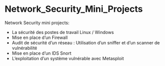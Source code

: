 # Network_Security_Mini_Projects
Network Security mini projects:
- La sécurité des postes de travail Linux / Windows
- Mise en place d’un Firewall
- Audit de sécurité d’un réseau : Utilisation d’un sniffer et d’un scanner de vulnérabilité
- Mise en place d’un IDS Snort
- L’exploitation d’un système vulnérable avec Metasploit

